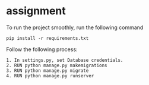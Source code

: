 # assignment

To run the project smoothly, run the following command
```
pip install -r requirements.txt
```
Follow the following process:
```
1. In settings.py, set Database credentials.
2. RUN python manage.py makemigrations
3. RUN python manage.py migrate
4. RUN python manage.py runserver
```
